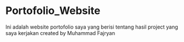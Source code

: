 # Portofolio_Website
Ini adalah website portofolio saya yang berisi tentang hasil project yang saya kerjakan
created by Muhammad Fajryan